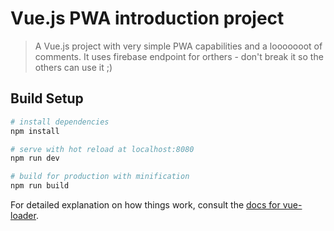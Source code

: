 # Vue.js PWA introduction project

> A Vue.js project with very simple PWA capabilities and a looooooot of comments. It uses firebase endpoint for orthers - don't break it so the others can use it ;)

## Build Setup

``` bash
# install dependencies
npm install

# serve with hot reload at localhost:8080
npm run dev

# build for production with minification
npm run build
```

For detailed explanation on how things work, consult the [docs for vue-loader](http://vuejs.github.io/vue-loader).
